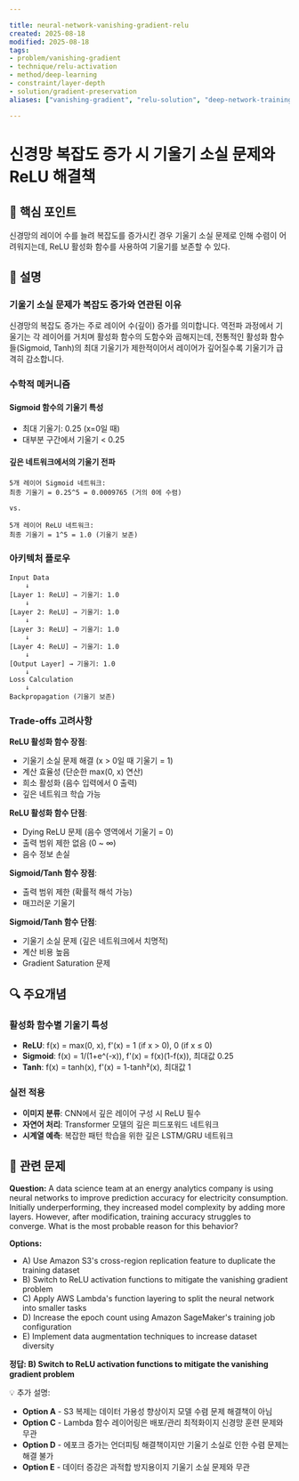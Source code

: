 ```yaml
---

title: neural-network-vanishing-gradient-relu
created: 2025-08-18
modified: 2025-08-18
tags:
- problem/vanishing-gradient
- technique/relu-activation
- method/deep-learning
- constraint/layer-depth
- solution/gradient-preservation
aliases: ["vanishing-gradient", "relu-solution", "deep-network-training"]

---
```


# 신경망 복잡도 증가 시 기울기 소실 문제와 ReLU 해결책

## 🎯 핵심 포인트

신경망의 레이어 수를 늘려 복잡도를 증가시킨 경우 기울기 소실 문제로 인해 수렴이 어려워지는데, ReLU 활성화 함수를 사용하여 기울기를 보존할 수 있다.

## 📝 설명

### 기울기 소실 문제가 복잡도 증가와 연관된 이유

신경망의 복잡도 증가는 주로 레이어 수(깊이) 증가를 의미합니다. 역전파 과정에서 기울기는 각 레이어를 거치며 활성화 함수의 도함수와 곱해지는데, 전통적인 활성화 함수들(Sigmoid, Tanh)의 최대 기울기가 제한적이어서 레이어가 깊어질수록 기울기가 급격히 감소합니다.

### 수학적 메커니즘

#### Sigmoid 함수의 기울기 특성
- 최대 기울기: 0.25 (x=0일 때)
- 대부분 구간에서 기울기 < 0.25

#### 깊은 네트워크에서의 기울기 전파
```
5개 레이어 Sigmoid 네트워크:
최종 기울기 = 0.25^5 = 0.0009765 (거의 0에 수렴)

vs.

5개 레이어 ReLU 네트워크:
최종 기울기 = 1^5 = 1.0 (기울기 보존)
```

### 아키텍처 플로우

```
Input Data
    ↓
[Layer 1: ReLU] → 기울기: 1.0
    ↓
[Layer 2: ReLU] → 기울기: 1.0
    ↓
[Layer 3: ReLU] → 기울기: 1.0
    ↓
[Layer 4: ReLU] → 기울기: 1.0
    ↓
[Output Layer] → 기울기: 1.0
    ↓
Loss Calculation
    ↓
Backpropagation (기울기 보존)
```

### Trade-offs 고려사항

**ReLU 활성화 함수 장점**:
- 기울기 소실 문제 해결 (x > 0일 때 기울기 = 1)
- 계산 효율성 (단순한 max(0, x) 연산)
- 희소 활성화 (음수 입력에서 0 출력)
- 깊은 네트워크 학습 가능

**ReLU 활성화 함수 단점**:
- Dying ReLU 문제 (음수 영역에서 기울기 = 0)
- 출력 범위 제한 없음 (0 ~ ∞)
- 음수 정보 손실

**Sigmoid/Tanh 함수 장점**:
- 출력 범위 제한 (확률적 해석 가능)
- 매끄러운 기울기

**Sigmoid/Tanh 함수 단점**:
- 기울기 소실 문제 (깊은 네트워크에서 치명적)
- 계산 비용 높음
- Gradient Saturation 문제

## 🔍 주요개념

### 활성화 함수별 기울기 특성

- **ReLU**: f(x) = max(0, x), f'(x) = 1 (if x > 0), 0 (if x ≤ 0)
- **Sigmoid**: f(x) = 1/(1+e^(-x)), f'(x) = f(x)(1-f(x)), 최대값 0.25
- **Tanh**: f(x) = tanh(x), f'(x) = 1-tanh²(x), 최대값 1

### 실전 적용

- **이미지 분류**: CNN에서 깊은 레이어 구성 시 ReLU 필수
- **자연어 처리**: Transformer 모델의 깊은 피드포워드 네트워크
- **시계열 예측**: 복잡한 패턴 학습을 위한 깊은 LSTM/GRU 네트워크

## 📝 관련 문제

**Question:** A data science team at an energy analytics company is using neural networks to improve prediction accuracy for electricity consumption. Initially underperforming, they increased model complexity by adding more layers. However, after modification, training accuracy struggles to converge. What is the most probable reason for this behavior?

**Options:**

- A) Use Amazon S3's cross-region replication feature to duplicate the training dataset
- B) Switch to ReLU activation functions to mitigate the vanishing gradient problem
- C) Apply AWS Lambda's function layering to split the neural network into smaller tasks
- D) Increase the epoch count using Amazon SageMaker's training job configuration
- E) Implement data augmentation techniques to increase dataset diversity

**정답: B) Switch to ReLU activation functions to mitigate the vanishing gradient problem**

💡 추가 설명:

- **Option A** - S3 복제는 데이터 가용성 향상이지 모델 수렴 문제 해결책이 아님
- **Option C** - Lambda 함수 레이어링은 배포/관리 최적화이지 신경망 훈련 문제와 무관
- **Option D** - 에포크 증가는 언더피팅 해결책이지만 기울기 소실로 인한 수렴 문제는 해결 불가
- **Option E** - 데이터 증강은 과적합 방지용이지 기울기 소실 문제와 무관